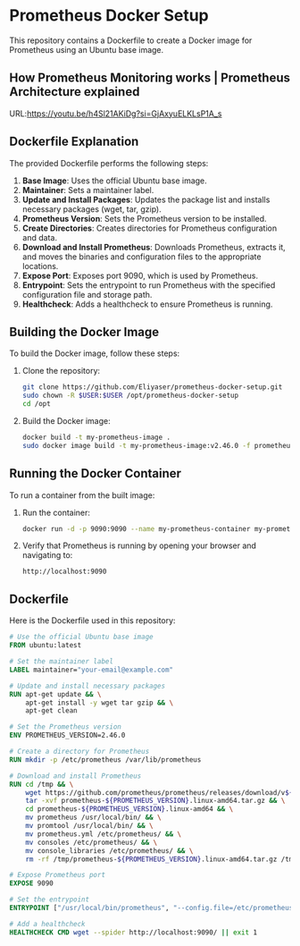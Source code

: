 # Prometheus Docker Setup

This repository contains a Dockerfile to create a Docker image for Prometheus using an Ubuntu base image.

## How Prometheus Monitoring works | Prometheus Architecture explained

URL:https://youtu.be/h4Sl21AKiDg?si=GjAxyuELKLsP1A_s

## Dockerfile Explanation

The provided Dockerfile performs the following steps:

1. **Base Image**: Uses the official Ubuntu base image.
2. **Maintainer**: Sets a maintainer label.
3. **Update and Install Packages**: Updates the package list and installs necessary packages (wget, tar, gzip).
4. **Prometheus Version**: Sets the Prometheus version to be installed.
5. **Create Directories**: Creates directories for Prometheus configuration and data.
6. **Download and Install Prometheus**: Downloads Prometheus, extracts it, and moves the binaries and configuration files to the appropriate locations.
7. **Expose Port**: Exposes port 9090, which is used by Prometheus.
8. **Entrypoint**: Sets the entrypoint to run Prometheus with the specified configuration file and storage path.
9. **Healthcheck**: Adds a healthcheck to ensure Prometheus is running.

## Building the Docker Image

To build the Docker image, follow these steps:

1. Clone the repository:
    ```sh
    git clone https://github.com/Eliyaser/prometheus-docker-setup.git
    sudo chown -R $USER:$USER /opt/prometheus-docker-setup
    cd /opt
    ```

2. Build the Docker image:
    ```sh
    docker build -t my-prometheus-image .
    sudo docker image build -t my-prometheus-image:v2.46.0 -f prometheus-docker-setup/2.46.0/ubuntu-linux.dockerfile prometheus-docker-setup/2.46.0/context
    ```

## Running the Docker Container

To run a container from the built image:

1. Run the container:
    ```sh
    docker run -d -p 9090:9090 --name my-prometheus-container my-prometheus-image
    ```

2. Verify that Prometheus is running by opening your browser and navigating to:
    ```
    http://localhost:9090
    ```

## Dockerfile

Here is the Dockerfile used in this repository:

```Dockerfile
# Use the official Ubuntu base image
FROM ubuntu:latest

# Set the maintainer label
LABEL maintainer="your-email@example.com"

# Update and install necessary packages
RUN apt-get update && \
    apt-get install -y wget tar gzip && \
    apt-get clean

# Set the Prometheus version
ENV PROMETHEUS_VERSION=2.46.0

# Create a directory for Prometheus
RUN mkdir -p /etc/prometheus /var/lib/prometheus

# Download and install Prometheus
RUN cd /tmp && \
    wget https://github.com/prometheus/prometheus/releases/download/v${PROMETHEUS_VERSION}/prometheus-${PROMETHEUS_VERSION}.linux-amd64.tar.gz && \
    tar -xvf prometheus-${PROMETHEUS_VERSION}.linux-amd64.tar.gz && \
    cd prometheus-${PROMETHEUS_VERSION}.linux-amd64 && \
    mv prometheus /usr/local/bin/ && \
    mv promtool /usr/local/bin/ && \
    mv prometheus.yml /etc/prometheus/ && \
    mv consoles /etc/prometheus/ && \
    mv console_libraries /etc/prometheus/ && \
    rm -rf /tmp/prometheus-${PROMETHEUS_VERSION}.linux-amd64.tar.gz /tmp/prometheus-${PROMETHEUS_VERSION}.linux-amd64

# Expose Prometheus port
EXPOSE 9090

# Set the entrypoint
ENTRYPOINT ["/usr/local/bin/prometheus", "--config.file=/etc/prometheus/prometheus.yml", "--storage.tsdb.path=/var/lib/prometheus"]

# Add a healthcheck
HEALTHCHECK CMD wget --spider http://localhost:9090/ || exit 1
